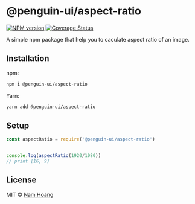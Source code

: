 # @penguin-ui/aspect-ratio

<a href="https://npmjs.org/package/@penguin-ui/aspect-ratio"><img alt="NPM version" src="https://img.shields.io/npm/v/@penguin-ui/aspect-ratio.svg" /></a> [![Coverage Status](https://coveralls.io/repos/github/particle4dev/aspect-ratio/badge.svg?branch=master)](https://coveralls.io/github/particle4dev/aspect-ratio?branch=master)

A simple npm package that help you to caculate aspect ratio of an image.

## Installation

npm:
```sh
npm i @penguin-ui/aspect-ratio
```

Yarn:
```sh
yarn add @penguin-ui/aspect-ratio
```

## Setup

```js
const aspectRatio = require('@penguin-ui/aspect-ratio')


console.log(aspectRatio(1920/1080))
// print [16, 9]
```

## License

MIT © [Nam Hoang](https://github.com/particle4dev)
